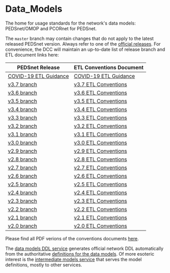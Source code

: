 Data_Models
===========

The home for usage standards for the network's data models: PEDSnet/OMOP and PCORnet for PEDSnet.

The `master` branch may contain changes that do not apply to the latest released PEDSnet version. Always refer to one of the [official releases](https://github.com/PEDSnet/Data_Models/releases).  For convenience, the DCC will maintain an up-to-date list of release branch and ETL document links here:

PEDSnet Release | ETL Conventions Document
--------|--------------------------
[COVID-19 ETL Guidance](https://github.com/PEDSnet/Data_Models_Public/blob/master/PEDSnet/docs/COVID-19%20Cohort.md)|[COVID-19 ETL Guidance](https://github.com/PEDSnet/Data_Models_Public/blob/master/PEDSnet/docs/COVID-19%20Cohort.md)
[v3.7 branch](https://github.com/PEDSnet/Data_Models/tree/pedsnet_v3.7.0_1/) |[v3.7 ETL Conventions](https://github.com/PEDSnet/Data_Models/tree/pedsnet_v3.7.0_1/PEDSnet/docs/Pedsnet_CDM_ETL_Conventions.md)
[v3.6 branch](https://github.com/PEDSnet/Data_Models/tree/pedsnet_v3.6.0_1/) |[v3.6 ETL Conventions](https://github.com/PEDSnet/Data_Models/tree/pedsnet_v3.6.0_1/PEDSnet/docs/Pedsnet_CDM_ETL_Conventions.md) 
[v3.5 branch](https://github.com/PEDSnet/Data_Models/tree/pedsnet_v3.5.0_1/) |[v3.5 ETL Conventions](https://github.com/PEDSnet/Data_Models/tree/pedsnet_v3.5.0_1/PEDSnet/docs/Pedsnet_CDM_ETL_Conventions.md) 
[v3.4 branch](https://github.com/PEDSnet/Data_Models/tree/pedsnet_v3.4.0_1/) |[v3.4 ETL Conventions](https://github.com/PEDSnet/Data_Models/tree/pedsnet_v3.4.0_1/PEDSnet/docs/Pedsnet_CDM_ETL_Conventions.md) 
[v3.3 branch](https://github.com/PEDSnet/Data_Models/tree/pedsnet_v3.3.0_1/) |[v3.3 ETL Conventions](https://github.com/PEDSnet/Data_Models/tree/pedsnet_v3.3.0_1/PEDSnet/docs/Pedsnet_CDM_ETL_Conventions.md) 
[v3.2 branch](https://github.com/PEDSnet/Data_Models/tree/pedsnet_v3.2.0_1/) |[v3.2 ETL Conventions](https://github.com/PEDSnet/Data_Models/tree/pedsnet_v3.2.0_1/PEDSnet/docs/Pedsnet_CDM_ETL_Conventions.md) 
[v3.1 branch](https://github.com/PEDSnet/Data_Models/tree/pedsnet_v3.1.0_1/) |[v3.1 ETL Conventions](https://github.com/PEDSnet/Data_Models/tree/pedsnet_v3.1.0_1/PEDSnet/docs/Pedsnet_CDM_ETL_Conventions.md) 
[v3.0 branch](https://github.com/PEDSnet/Data_Models/tree/pedsnet_v3.0.0_1/) |[v3.0 ETL Conventions](https://github.com/PEDSnet/Data_Models/tree/pedsnet_v3.0.0_1/PEDSnet/docs/Pedsnet_CDM_ETL_Conventions.md) 
[v2.9 branch](https://github.com/PEDSnet/Data_Models/tree/pedsnet_v2.9.0_1/) |[v2.9 ETL Conventions](https://github.com/PEDSnet/Data_Models/tree/pedsnet_v2.9.0_1/PEDSnet/docs/Pedsnet_CDM_ETL_Conventions.md) 
[v2.8 branch](https://github.com/PEDSnet/Data_Models/tree/pedsnet_v2.8.0_1/) |[v2.8 ETL Conventions](https://github.com/PEDSnet/Data_Models/tree/pedsnet_v2.8.0_1/PEDSnet/docs/Pedsnet_CDM_ETL_Conventions.md) 
[v2.7 branch](https://github.com/PEDSnet/Data_Models/tree/pedsnet_v2.7.0_1/) |[v2.7 ETL Conventions](https://github.com/PEDSnet/Data_Models/tree/pedsnet_v2.7.0_1/PEDSnet/docs/Pedsnet_CDM_ETL_Conventions.md) 
[v2.6 branch](https://github.com/PEDSnet/Data_Models/tree/pedsnet_v2.6.0_1/) |[v2.6 ETL Conventions](https://github.com/PEDSnet/Data_Models/tree/pedsnet_v2.6.0_1/PEDSnet/docs/Pedsnet_CDM_ETL_Conventions.md) 
[v2.5 branch](https://github.com/PEDSnet/Data_Models/tree/pedsnet_v2.5.0_1/) | [v2.5 ETL Conventions](https://github.com/PEDSnet/Data_Models/tree/pedsnet_v2.5.0_1/PEDSnet/docs/Pedsnet_CDM_ETL_Conventions.md)
[v2.4 branch](https://github.com/PEDSnet/Data_Models/tree/pedsnet_v2.4.0_1/) | [v2.4 ETL Conventions](https://github.com/PEDSnet/Data_Models/tree/pedsnet_v2.4.0_1/PEDSnet/docs/Pedsnet_CDM_ETL_Conventions.md)
[v2.3 branch](https://github.com/PEDSnet/Data_Models/tree/pedsnet_v2.3.0_1/) | [v2.3 ETL Conventions](https://github.com/PEDSnet/Data_Models/tree/pedsnet_v2.3.0_1/PEDSnet/docs/Pedsnet_CDM_ETL_Conventions.md)
[v2.2 branch](https://github.com/PEDSnet/Data_Models/blob/pedsnet_v2.2.0_1/) | [v2.2 ETL Conventions](https://github.com/PEDSnet/Data_Models/blob/pedsnet_v2.2.0_1/PEDSnet/docs/Pedsnet_CDM_ETL_Conventions.md)
[v2.1 branch](https://github.com/PEDSnet/Data_Models/tree/pedsnet_v2.1.0_2) | [v2.1 ETL Conventions](https://github.com/PEDSnet/Data_Models/tree/pedsnet_v2.1.0_2/PEDSnet/docs/Pedsnet_CDM_ETL_Conventions.md)
[v2.0 branch](https://github.com/PEDSnet/Data_Models/tree/pedsnet_v2.0.0_1) | [v2.0 ETL Conventions](https://github.com/PEDSnet/Data_Models/blob/pedsnet_v2.0.0_1/PEDSnet/V2/docs/Pedsnet_CDM_V2_OMOPV5_ETL_Conventions.md)

Please find all PDF verions of the conventions documents [here](https://github.com/PEDSnet/Data_Models/tree/master/PEDSnet/docs/Conventions%20PDFs).

The [data models DDL service](http://data-models-sqlalchemy.research.chop.edu/) generates official network DDL automatically from the authoritative [definitions for the data models](https://github.com/chop-dbhi/data-models).  Of more esoteric interest is the [intermediate models service](http://data-models-service.research.chop.edu/) that serves the model definitions, mostly to other services.
